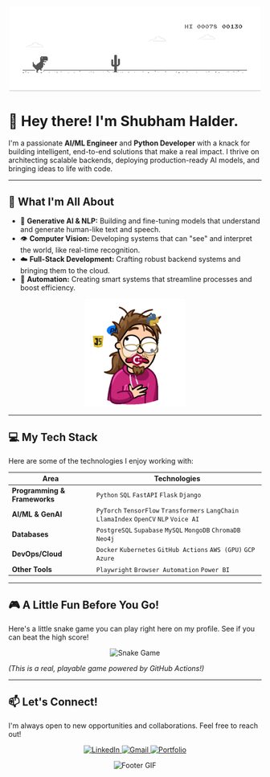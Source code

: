 <div align="center">
  <img src="https://github.com/ShubhamX-AI/ShubhamX-AI/blob/main/dinogame.gif" width="500" alt="Header GIF">
</div>

# 👋 Hey there! I'm Shubham Halder.

I'm a passionate **AI/ML Engineer** and **Python Developer** with a knack for building intelligent, end-to-end solutions that make a real impact. I thrive on architecting scalable backends, deploying production-ready AI models, and bringing ideas to life with code.

---

## 🚀 What I'm All About

-   🧠 **Generative AI & NLP:** Building and fine-tuning models that understand and generate human-like text and speech.
-   👁️ **Computer Vision:** Developing systems that can "see" and interpret the world, like real-time recognition.
-   ☁️ **Full-Stack Development:** Crafting robust backend systems and bringing them to the cloud.
-   🤖 **Automation:** Creating smart systems that streamline processes and boost efficiency.

<div align="center">
  <img src="https://github.com/ShubhamX-AI/ShubhamX-AI/blob/main/profile.gif" width="200" alt="Coding GIF">
</div>

---

## 💻 My Tech Stack

Here are some of the technologies I enjoy working with:

| **Area**                  | **Technologies**                                                                                                        |
| ------------------------- | ----------------------------------------------------------------------------------------------------------------------- |
| **Programming & Frameworks** | `Python` `SQL` `FastAPI` `Flask` `Django`                                                                               |
| **AI/ML & GenAI**         | `PyTorch` `TensorFlow` `Transformers` `LangChain` `LlamaIndex` `OpenCV` `NLP` `Voice AI`                                    |
| **Databases**             | `PostgreSQL` `Supabase` `MySQL` `MongoDB` `ChromaDB` `Neo4j`                                                                |
| **DevOps/Cloud**          | `Docker` `Kubernetes` `GitHub Actions` `AWS (GPU)` `GCP` `Azure`                                                            |
| **Other Tools**           | `Playwright` `Browser Automation` `Power BI`                                                                              |

---

## 🎮 A Little Fun Before You Go!

Here's a little snake game you can play right here on my profile. See if you can beat the high score!

<div align="center">
  <img src="https://raw.githubusercontent.com/shubhamhalder/shubhamhalder/output/github-contribution-grid-snake.svg" alt="Snake Game">
</div>

*(This is a real, playable game powered by GitHub Actions!)*

---

## 📫 Let's Connect!

I'm always open to new opportunities and collaborations. Feel free to reach out!

<p align="center">
  <a href="https://linkedin.com/in/shubhamhalder" target="_blank">
    <img src="https://img.shields.io/badge/LinkedIn-0077B5?style=for-the-badge&logo=linkedin&logoColor=white" alt="LinkedIn">
  </a>
  <a href="mailto:shubhamworkonly@gmail.com">
    <img src="https://img.shields.io/badge/Gmail-D14836?style=for-the-badge&logo=gmail&logoColor=white" alt="Gmail">
  </a>
  <a href="https://shubhamhalder.netlify.app" target="_blank">
    <img src="https://img.shields.io/badge/Portfolio-255E63?style=for-the-badge&logo=react&logoColor=white" alt="Portfolio">
  </a>
</p>

<div align="center">
  <img src="[your-gif-here-footer]" width="800" alt="Footer GIF">
</div>
